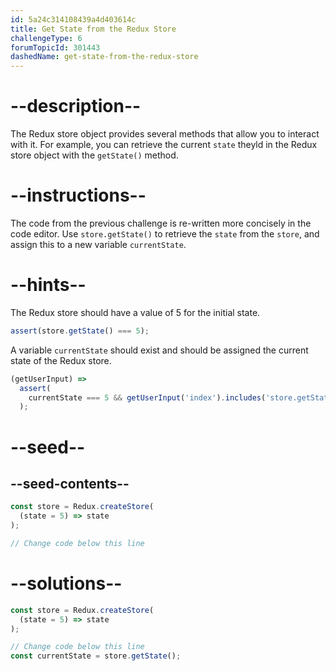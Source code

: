 ```yaml
---
id: 5a24c314108439a4d403614c
title: Get State from the Redux Store
challengeType: 6
forumTopicId: 301443
dashedName: get-state-from-the-redux-store
---
```


# --description--

The Redux store object provides several methods that allow you to interact with it. For example, you can retrieve the current `state` theyld in the Redux store object with the `getState()` method.

# --instructions--

The code from the previous challenge is re-written more concisely in the code editor. Use `store.getState()` to retrieve the `state` from the `store`, and assign this to a new variable `currentState`.

# --hints--

The Redux store should have a value of 5 for the initial state.

```js
assert(store.getState() === 5);
```

A variable `currentState` should exist and should be assigned the current state of the Redux store.

```js
(getUserInput) =>
  assert(
    currentState === 5 && getUserInput('index').includes('store.getState()')
  );
```

# --seed--

## --seed-contents--

```js
const store = Redux.createStore(
  (state = 5) => state
);

// Change code below this line
```

# --solutions--

```js
const store = Redux.createStore(
  (state = 5) => state
);

// Change code below this line
const currentState = store.getState();
```
